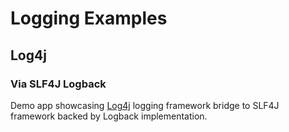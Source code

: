 # Logging Examples

## Log4j

### Via SLF4J Logback

Demo app showcasing [Log4j](../README.md) logging framework
bridge to SLF4J framework
backed by Logback implementation.
